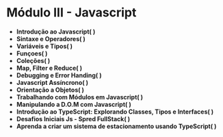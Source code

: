 # Módulo III - Javascript

- **Introdução ao Javascript(  )**
- **Sintaxe e Operadores(  )**
- **Variáveis e Tipos(  )**
- **Funçoes(  )**
- **Coleções(  )**
- **Map, Filter e Reduce(  )**
- **Debugging e Error Handing(  )**
- **Javascript Assíncrono(  )**
- **Orientação a Objetos(  )**
-  **Trabalhando com Módulos em Javascript(  )**
- **Manipulando a D.O.M com Javascript(  )**
- **Introdução ao TypeScript: Explorando Classes, Tipos e Interfaces(  )**
- **Desafios Iniciais Js - Spred FullStack(  )**
- **Aprenda a criar um sistema de estacionamento usando TypeScript(  )**





